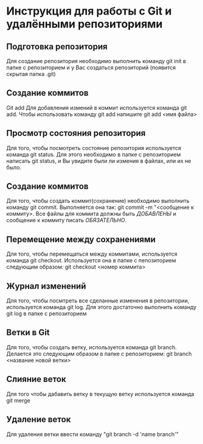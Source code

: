 # **Инструкция для работы с Git и удалёнными репозиториями**

## **Подготовка репозитория**

Для создание репозитория необходимо выполнить команду git init в папке с репозиторием и у Вас создаться репозиторий (появится скрытая папка .git)

## **Создание коммитов**

Git add
Для добавления измений в коммит используется команда git add. Чтобы использовать команду git add напишите git add <имя файла>

## **Просмотр состояния репозитория**

Для того, чтобы посмотреть состояние репозитория используется команда git status. Для этого необходимо в папке с репозиторием написать git status, и Вы увидите были ли измения в файлах, или их не было.

## **Создание коммитов**

Для того, чтобы создать коммит(сохранение) необходимо выполнить команду git commit. Выполняется она так: git commit -m "<сообщение к коммиту>. Все файлы для коммита должны быть *ДОБАВЛЕНЫ* и сообщение к коммиту писать *ОБЯЗАТЕЛЬНО*.

## **Перемещение между сохранениями**

Для того, чтобы перемещаться между коммитами, используется команда git checkout. Используется она в папке с пепозиторием следующим образом: git checkout <номер коммита>

## **Журнал изменений**

Для того, чтобы посмтреть все сделанные изменения в репозитории, используется команда git log. Для этого достаточно выполнить команду git log в папке с репозиторием

## **Ветки в Git**

Для того, чтобы создать ветку, используется команда git branch. Делается это следующим образом в папке с репозиторием: git branch <название новой ветки>

## **Слияние веток**

Для того чтобы дабавить ветку в текущую ветку используется команда git merge

## **Удаление веток**

Для удаления ветки ввести команду "git branch -d 'name branch'"